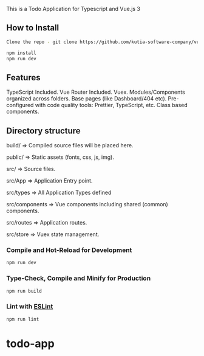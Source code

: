 

This is a Todo Application for Typescript and Vue.js 3

## How to Install
```sh
Clone the repo - git clone https://github.com/kutia-software-company/vue3-starter.
```
```sh
npm install
npm run dev
```
## Features

TypeScript Included.
Vue Router Included.
Vuex.
Modules/Components organized across folders.
Base pages (like Dashboard/404 etc).
Pre-configured with code quality tools: Prettier, TypeScript, etc.
Class based components.


## Directory structure

build/ =>	Compiled source files will be placed here.

public/ =>	Static assets (fonts, css, js, img).

src/ =>	Source files.

src/App =>	Application Entry point.

src/types =>	All Application Types defined

src/components =>	Vue components including shared (common) components.

src/routes =>	Application routes.

src/store =>	Vuex state management.

### Compile and Hot-Reload for Development

```sh
npm run dev
```

### Type-Check, Compile and Minify for Production

```sh
npm run build
```

### Lint with [ESLint](https://eslint.org/)

```sh
npm run lint
```
# todo-app
